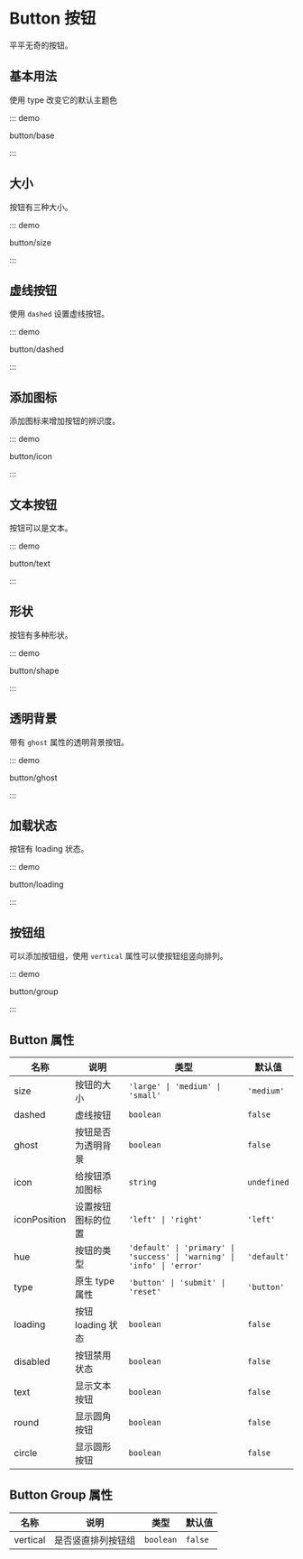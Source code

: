 # Button 按钮

平平无奇的按钮。

## 基本用法

使用 type 改变它的默认主题色

::: demo

button/base

:::

## 大小

按钮有三种大小。

::: demo

button/size

:::

## 虚线按钮

使用 `dashed` 设置虚线按钮。

::: demo

button/dashed

:::

## 添加图标

添加图标来增加按钮的辨识度。

::: demo

button/icon

:::

## 文本按钮

按钮可以是文本。

::: demo

button/text

:::

## 形状

按钮有多种形状。

::: demo

button/shape

:::

## 透明背景

带有 `ghost` 属性的透明背景按钮。

::: demo

button/ghost

:::

## 加载状态

按钮有 loading 状态。

::: demo

button/loading

:::

## 按钮组

可以添加按钮组，使用 `vertical` 属性可以使按钮组竖向排列。

::: demo

button/group

:::

## Button 属性

| 名称         | 说明               | 类型                                                         | 默认值      |
| ------------ | ------------------ | ------------------------------------------------------------ | ----------- |
| size         | 按钮的大小         | `'large' \| 'medium' \| 'small'`                             | `'medium'`  |
| dashed       | 虚线按钮           | `boolean`                                                    | `false`     |
| ghost        | 按钮是否为透明背景 | `boolean`                                                    | `false`     |
| icon         | 给按钮添加图标     | `string`                                                     | `undefined` |
| iconPosition | 设置按钮图标的位置 | `'left' \| 'right' `                                         | `'left'`    |
| hue          | 按钮的类型         | `'default' \| 'primary' \| 'success' \| 'warning' \| 'info' \| 'error'` | `'default'` |
| type         | 原生 type 属性     | `'button' \| 'submit' \| 'reset'`                            | `'button'`  |
| loading      | 按钮 loading 状态  | `boolean`                                                    | `false`     |
| disabled     | 按钮禁用状态       | `boolean`                                                    | `false`     |
| text         | 显示文本按钮       | `boolean`                                                    | `false`     |
| round        | 显示圆角按钮       | `boolean`                                                    | `false`     |
| circle       | 显示圆形按钮       | `boolean`                                                    | `false`     |

## Button Group 属性

| 名称     | 说明               | 类型      | 默认值  |
| -------- | ------------------ | --------- | ------- |
| vertical | 是否竖直排列按钮组 | `boolean` | `false` |

<script setup lang="ts">
import ButtonBase from '../examples/button/base.vue'
import ButtonSize from '../examples/button/size.vue'
import ButtonDashed from '../examples/button/dashed.vue'
import ButtonIcon from '../examples/button/icon.vue'
import ButtonText from '../examples/button/text.vue'
import ButtonShape from '../examples/button/shape.vue'
import ButtonGhost from '../examples/button/ghost.vue'
import ButtonLoading from '../examples/button/loading.vue'
import ButtonGroup from '../examples/button/group.vue'
</script>

<style lang="stylus">
.demo-button

  & > .component
    display flex
    align-items flex-end
    flex-wrap wrap

    .tu-button
      margin-right 10px

    .tu-button-group
      margin-right 20px

      .tu-button
        margin-right 0

</style>